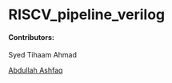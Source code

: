 # RISCV_pipeline_verilog



#### Contributors:

Syed Tihaam Ahmad

[Abdullah Ashfaq](https://github.com/AbdullahAshfaq)
